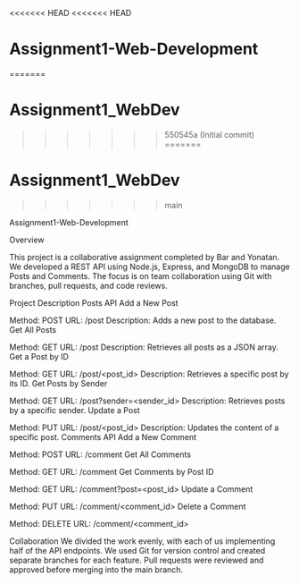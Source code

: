 <<<<<<< HEAD
<<<<<<< HEAD
# Assignment1-Web-Development
=======
# Assignment1_WebDev
>>>>>>> 550545a (Initial commit)
=======
# Assignment1_WebDev
>>>>>>> main

Assignment1-Web-Development

Overview

This project is a collaborative assignment completed by Bar and Yonatan. We developed a REST API using Node.js, Express, and MongoDB to manage Posts and Comments. The focus is on team collaboration using Git with branches, pull requests, and code reviews.

Project Description
Posts API
Add a New Post

Method: POST
URL: /post
Description: Adds a new post to the database.
Get All Posts

Method: GET
URL: /post
Description: Retrieves all posts as a JSON array.
Get a Post by ID

Method: GET
URL: /post/<post_id>
Description: Retrieves a specific post by its ID.
Get Posts by Sender

Method: GET
URL: /post?sender=<sender_id>
Description: Retrieves posts by a specific sender.
Update a Post

Method: PUT
URL: /post/<post_id>
Description: Updates the content of a specific post.
Comments API
Add a New Comment

Method: POST
URL: /comment
Get All Comments

Method: GET
URL: /comment
Get Comments by Post ID

Method: GET
URL: /comment?post=<post_id>
Update a Comment

Method: PUT
URL: /comment/<comment_id>
Delete a Comment

Method: DELETE
URL: /comment/<comment_id>

Collaboration
We divided the work evenly, with each of us implementing half of the API endpoints. We used Git for version control and created separate branches for each feature. Pull requests were reviewed and approved before merging into the main branch.